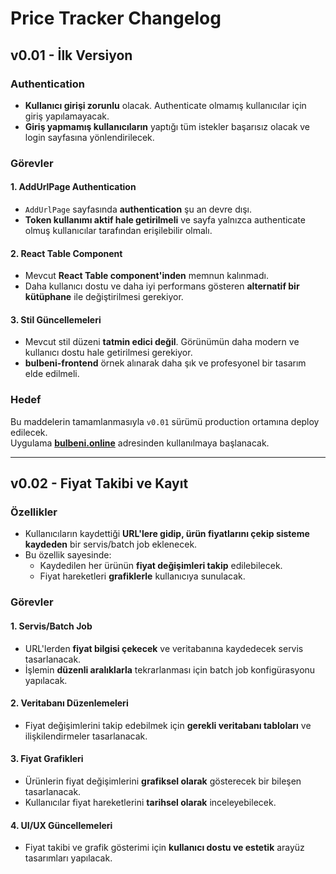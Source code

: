 # Price Tracker Changelog

## v0.01 - İlk Versiyon

### Authentication
- **Kullanıcı girişi zorunlu** olacak. Authenticate olmamış kullanıcılar için giriş yapılamayacak.  
- **Giriş yapmamış kullanıcıların** yaptığı tüm istekler başarısız olacak ve login sayfasına yönlendirilecek.  

### Görevler

#### 1. AddUrlPage Authentication
- `AddUrlPage` sayfasında **authentication** şu an devre dışı.  
- **Token kullanımı aktif hale getirilmeli** ve sayfa yalnızca authenticate olmuş kullanıcılar tarafından erişilebilir olmalı.  

#### 2. React Table Component
- Mevcut **React Table component'inden** memnun kalınmadı.  
- Daha kullanıcı dostu ve daha iyi performans gösteren **alternatif bir kütüphane** ile değiştirilmesi gerekiyor.  

#### 3. Stil Güncellemeleri
- Mevcut stil düzeni **tatmin edici değil**. Görünümün daha modern ve kullanıcı dostu hale getirilmesi gerekiyor.  
- **bulbeni-frontend** örnek alınarak daha şık ve profesyonel bir tasarım elde edilmeli.  

### Hedef
Bu maddelerin tamamlanmasıyla `v0.01` sürümü production ortamına deploy edilecek.  
Uygulama **[bulbeni.online](https://bulbeni.online)** adresinden kullanılmaya başlanacak.  

---

## v0.02 - Fiyat Takibi ve Kayıt

### Özellikler
- Kullanıcıların kaydettiği **URL'lere gidip, ürün fiyatlarını çekip sisteme kaydeden** bir servis/batch job eklenecek.  
- Bu özellik sayesinde:  
  - Kaydedilen her ürünün **fiyat değişimleri takip** edilebilecek.  
  - Fiyat hareketleri **grafiklerle** kullanıcıya sunulacak.  

### Görevler

#### 1. Servis/Batch Job
- URL'lerden **fiyat bilgisi çekecek** ve veritabanına kaydedecek servis tasarlanacak.  
- İşlemin **düzenli aralıklarla** tekrarlanması için batch job konfigürasyonu yapılacak.  

#### 2. Veritabanı Düzenlemeleri
- Fiyat değişimlerini takip edebilmek için **gerekli veritabanı tabloları** ve ilişkilendirmeler tasarlanacak.  

#### 3. Fiyat Grafikleri
- Ürünlerin fiyat değişimlerini **grafiksel olarak** gösterecek bir bileşen tasarlanacak.  
- Kullanıcılar fiyat hareketlerini **tarihsel olarak** inceleyebilecek.  

#### 4. UI/UX Güncellemeleri
- Fiyat takibi ve grafik gösterimi için **kullanıcı dostu ve estetik** arayüz tasarımları yapılacak.  
